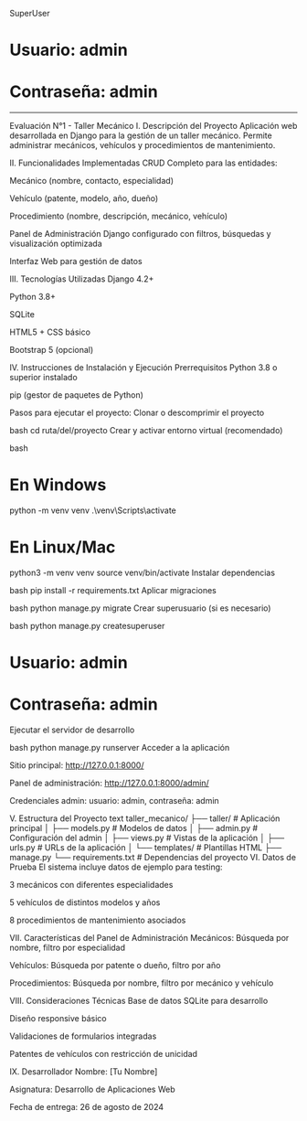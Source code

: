 SuperUser
# Usuario: admin
# Contraseña: admin
---------------------------------------------------
Evaluación N°1 - Taller Mecánico
I. Descripción del Proyecto
Aplicación web desarrollada en Django para la gestión de un taller mecánico. Permite administrar mecánicos, vehículos y procedimientos de mantenimiento.

II. Funcionalidades Implementadas
CRUD Completo para las entidades:

Mecánico (nombre, contacto, especialidad)

Vehículo (patente, modelo, año, dueño)

Procedimiento (nombre, descripción, mecánico, vehículo)

Panel de Administración Django configurado con filtros, búsquedas y visualización optimizada

Interfaz Web para gestión de datos

III. Tecnologías Utilizadas
Django 4.2+

Python 3.8+

SQLite

HTML5 + CSS básico

Bootstrap 5 (opcional)

IV. Instrucciones de Instalación y Ejecución
Prerrequisitos
Python 3.8 o superior instalado

pip (gestor de paquetes de Python)

Pasos para ejecutar el proyecto:
Clonar o descomprimir el proyecto

bash
cd ruta/del/proyecto
Crear y activar entorno virtual (recomendado)

bash
# En Windows
python -m venv venv
.\venv\Scripts\activate

# En Linux/Mac
python3 -m venv venv
source venv/bin/activate
Instalar dependencias

bash
pip install -r requirements.txt
Aplicar migraciones

bash
python manage.py migrate
Crear superusuario (si es necesario)

bash
python manage.py createsuperuser
# Usuario: admin
# Contraseña: admin
Ejecutar el servidor de desarrollo

bash
python manage.py runserver
Acceder a la aplicación

Sitio principal: http://127.0.0.1:8000/

Panel de administración: http://127.0.0.1:8000/admin/

Credenciales admin: usuario: admin, contraseña: admin

V. Estructura del Proyecto
text
taller_mecanico/
├── taller/              # Aplicación principal
│   ├── models.py       # Modelos de datos
│   ├── admin.py        # Configuración del admin
│   ├── views.py        # Vistas de la aplicación
│   ├── urls.py         # URLs de la aplicación
│   └── templates/      # Plantillas HTML
├── manage.py
└── requirements.txt    # Dependencias del proyecto
VI. Datos de Prueba
El sistema incluye datos de ejemplo para testing:

3 mecánicos con diferentes especialidades

5 vehículos de distintos modelos y años

8 procedimientos de mantenimiento asociados

VII. Características del Panel de Administración
Mecánicos: Búsqueda por nombre, filtro por especialidad

Vehículos: Búsqueda por patente o dueño, filtro por año

Procedimientos: Búsqueda por nombre, filtro por mecánico y vehículo

VIII. Consideraciones Técnicas
Base de datos SQLite para desarrollo

Diseño responsive básico

Validaciones de formularios integradas

Patentes de vehículos con restricción de unicidad

IX. Desarrollador
Nombre: [Tu Nombre]

Asignatura: Desarrollo de Aplicaciones Web

Fecha de entrega: 26 de agosto de 2024
